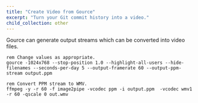```yaml
---
title: "Create Video from Gource"
excerpt: "Turn your Git commit history into a video."
child_collection: other
---
```


Gource can generate output streams which can be converted into video files.

```batch
rem Change values as appropriate.
gource -1024x768 --stop-position 1.0 --highlight-all-users --hide-filenames --seconds-per-day 5 --output-framerate 60 --output-ppm-stream output.ppm

rem Convert PPM stream to WMV.
ffmpeg -y -r 60 -f image2pipe -vcodec ppm -i output.ppm  -vcodec wmv1 -r 60 -qscale 0 out.wmv
```
